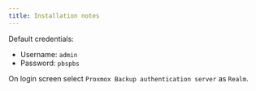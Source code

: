 ```yaml
---
title: Installation notes
---
```


Default credentials:

- Username: `admin`
- Password: `pbspbs`

On login screen select `Proxmox Backup authentication server` as `Realm`.
